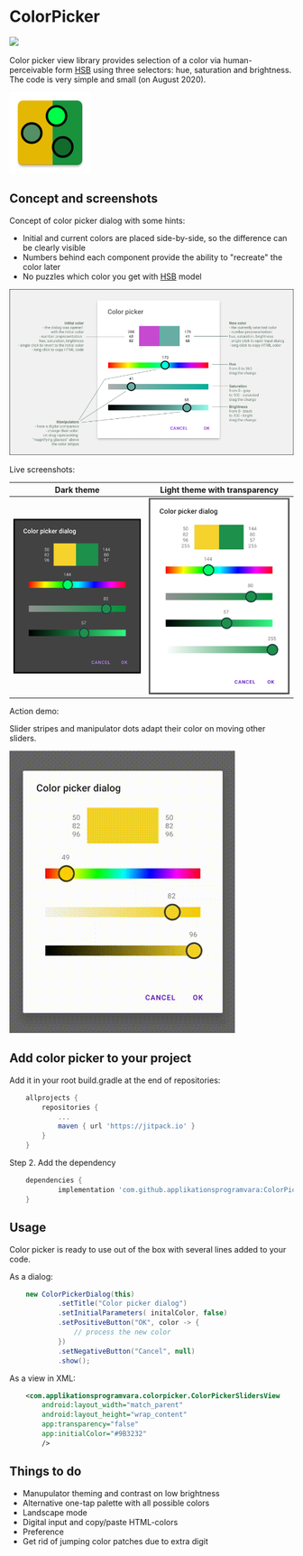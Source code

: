 # ColorPicker
[![](https://jitpack.io/v/applikationsprogramvara/ColorPicker.svg)](https://jitpack.io/#applikationsprogramvara/ColorPicker/1.0.0)

Color picker view library provides selection of a color via human-perceivable form [HSB](https://en.wikipedia.org/wiki/HSL_and_HSV) using three selectors: hue, saturation and brightness.
The code is very simple and small (on August 2020).

![Library icon](https://github.com/applikationsprogramvara/ColorPicker/blob/master/app/src/main/res/mipmap-xxhdpi/ic_launcher.png?raw=true "Library icon")

## Concept and screenshots

Concept of color picker dialog with some hints:
* Initial and current colors are placed side-by-side, so the difference can be clearly visible
* Numbers behind each component provide the ability to "recreate" the color later
* No puzzles which color you get with [HSB](https://en.wikipedia.org/wiki/HSL_and_HSV) model

![Color picker dialog concept](https://github.com/applikationsprogramvara/ColorPicker/blob/master/imgs/slider_dialog_concept.png?raw=true "Color picker dialog concept")

Live screenshots:

Dark theme             |  Light theme with transparency
:-------------------------:|:-------------------------:
![Screenshot dark theme](https://github.com/applikationsprogramvara/ColorPicker/blob/master/imgs/screenshot_dark-theme.png?raw=true "Screenshot dark theme") | ![Screenshot light theme with transparency](https://github.com/applikationsprogramvara/ColorPicker/blob/master/imgs/screenshot_light-theme_w_transparency.png?raw=true "Screenshot light theme with transparency")

Action demo:

Slider stripes and manipulator dots adapt their color on moving other sliders.

![Color picker dialog concept](https://github.com/applikationsprogramvara/ColorPicker/blob/master/imgs/action_demo.gif?raw=true "Color picker dialog concept")

## Add color picker to your project

Add it in your root build.gradle at the end of repositories:
``` gradle
	allprojects {
		repositories {
			...
			maven { url 'https://jitpack.io' }
		}
	}
```
Step 2. Add the dependency
``` gradle
	dependencies {
	        implementation 'com.github.applikationsprogramvara:ColorPicker:1.0.0'
	}
```

## Usage

Color picker is ready to use out of the box with several lines added to your code.

As a dialog:

``` java
    new ColorPickerDialog(this)
            .setTitle("Color picker dialog")
            .setInitialParameters( initalColor, false)
            .setPositiveButton("OK", color -> {
                // process the new color
            })
            .setNegativeButton("Cancel", null)
            .show();
```

As a view in XML:

``` xml
    <com.applikationsprogramvara.colorpicker.ColorPickerSlidersView
        android:layout_width="match_parent"
        android:layout_height="wrap_content"
        app:transparency="false"
        app:initialColor="#9B3232"
        />
```

## Things to do

* Manupulator theming and contrast on low brightness
* Alternative one-tap palette with all possible colors
* Landscape mode
* Digital input and copy/paste HTML-colors
* Preference
* Get rid of jumping color patches due to extra digit

